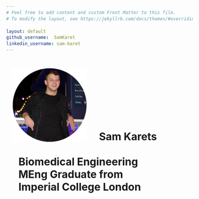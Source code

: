 ```yaml
---
# Feel free to add content and custom Front Matter to this file.
# To modify the layout, see https://jekyllrb.com/docs/themes/#overriding-theme-defaults

layout: default
github_username:  SamKaret
linkedin_username: sam-karet
---
```

<!-- 
<div>
 Sam Karet
</div>

*** -->

<!-- ![Sam Karet](IceRink.png){: .align-right} Something about the first picture.
{:style="clear: left"} -->

<div>
  <img src="IceRink.png" width="40%" alt="Sam Karet" style="float: left; margin: 0 0 0 1rem">
  <h1 style="float: center">
    <br><br><br><br><br>
    &nbsp;&nbsp;&nbsp;&nbsp; Sam Karets
    <br><br>
    &nbsp;&nbsp;&nbsp;&nbsp; Biomedical Engineering
    <br>
    &nbsp;&nbsp;&nbsp;&nbsp; MEng Graduate from
    <br>
    &nbsp;&nbsp;&nbsp;&nbsp; Imperial College London
  </h1>
</div>
<meta http-equiv='cache-control' content='no-cache'> 
<meta http-equiv='expires' content='0'> 
<meta http-equiv='pragma' content='no-cache'>
